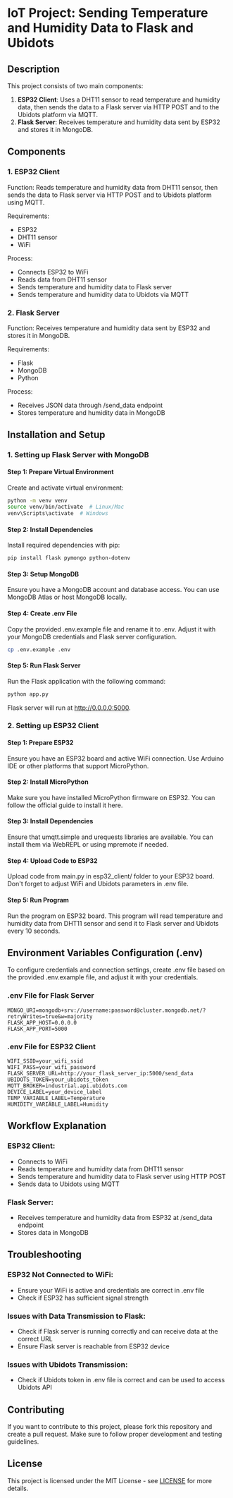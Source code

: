 # IoT Project: Sending Temperature and Humidity Data to Flask and Ubidots

## Description

This project consists of two main components:

1. **ESP32 Client**: Uses a DHT11 sensor to read temperature and humidity data, then sends the data to a Flask server via HTTP POST and to the Ubidots platform via MQTT.
2. **Flask Server**: Receives temperature and humidity data sent by ESP32 and stores it in MongoDB.

## Components

### 1. ESP32 Client

Function: Reads temperature and humidity data from DHT11 sensor, then sends the data to Flask server via HTTP POST and to Ubidots platform using MQTT.

Requirements:
- ESP32
- DHT11 sensor
- WiFi

Process:
- Connects ESP32 to WiFi
- Reads data from DHT11 sensor
- Sends temperature and humidity data to Flask server
- Sends temperature and humidity data to Ubidots via MQTT

### 2. Flask Server

Function: Receives temperature and humidity data sent by ESP32 and stores it in MongoDB.

Requirements:
- Flask
- MongoDB
- Python

Process:
- Receives JSON data through /send_data endpoint
- Stores temperature and humidity data in MongoDB

## Installation and Setup

### 1. Setting up Flask Server with MongoDB

#### Step 1: Prepare Virtual Environment

Create and activate virtual environment:

```bash
python -m venv venv
source venv/bin/activate  # Linux/Mac
venv\Scripts\activate  # Windows
```

#### Step 2: Install Dependencies

Install required dependencies with pip:

```bash
pip install flask pymongo python-dotenv
```

#### Step 3: Setup MongoDB

Ensure you have a MongoDB account and database access. You can use MongoDB Atlas or host MongoDB locally.

#### Step 4: Create .env File

Copy the provided .env.example file and rename it to .env. Adjust it with your MongoDB credentials and Flask server configuration.

```bash
cp .env.example .env
```

#### Step 5: Run Flask Server

Run the Flask application with the following command:

```bash
python app.py
```

Flask server will run at http://0.0.0.0:5000.

### 2. Setting up ESP32 Client

#### Step 1: Prepare ESP32

Ensure you have an ESP32 board and active WiFi connection. Use Arduino IDE or other platforms that support MicroPython.

#### Step 2: Install MicroPython

Make sure you have installed MicroPython firmware on ESP32. You can follow the official guide to install it here.

#### Step 3: Install Dependencies

Ensure that umqtt.simple and urequests libraries are available. You can install them via WebREPL or using mpremote if needed.

#### Step 4: Upload Code to ESP32

Upload code from main.py in esp32_client/ folder to your ESP32 board. Don't forget to adjust WiFi and Ubidots parameters in .env file.

#### Step 5: Run Program

Run the program on ESP32 board. This program will read temperature and humidity data from DHT11 sensor and send it to Flask server and Ubidots every 10 seconds.

## Environment Variables Configuration (.env)

To configure credentials and connection settings, create .env file based on the provided .env.example file, and adjust it with your credentials.

### .env File for Flask Server

```
MONGO_URI=mongodb+srv://username:password@cluster.mongodb.net/?retryWrites=true&w=majority
FLASK_APP_HOST=0.0.0.0
FLASK_APP_PORT=5000
```

### .env File for ESP32 Client

```
WIFI_SSID=your_wifi_ssid
WIFI_PASS=your_wifi_password
FLASK_SERVER_URL=http://your_flask_server_ip:5000/send_data
UBIDOTS_TOKEN=your_ubidots_token
MQTT_BROKER=industrial.api.ubidots.com
DEVICE_LABEL=your_device_label
TEMP_VARIABLE_LABEL=Temperature
HUMIDITY_VARIABLE_LABEL=Humidity
```

## Workflow Explanation

### ESP32 Client:
- Connects to WiFi
- Reads temperature and humidity data from DHT11 sensor
- Sends temperature and humidity data to Flask server using HTTP POST
- Sends data to Ubidots using MQTT

### Flask Server:
- Receives temperature and humidity data from ESP32 at /send_data endpoint
- Stores data in MongoDB

## Troubleshooting

### ESP32 Not Connected to WiFi:
- Ensure your WiFi is active and credentials are correct in .env file
- Check if ESP32 has sufficient signal strength

### Issues with Data Transmission to Flask:
- Check if Flask server is running correctly and can receive data at the correct URL
- Ensure Flask server is reachable from ESP32 device

### Issues with Ubidots Transmission:
- Check if Ubidots token in .env file is correct and can be used to access Ubidots API

## Contributing

If you want to contribute to this project, please fork this repository and create a pull request. Make sure to follow proper development and testing guidelines.

## License

This project is licensed under the MIT License - see <a href="./LICENSE">LICENSE</a> for more details.
